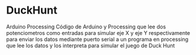 # DuckHunt
Arduino Processing
 Código de Arduino y Processing que lee dos potenciometros como entradas para simular eje X y eje Y respectivamente para enviar los datos mediante puerto serial a un programa en processing que lee los datos y los interpreta para simular el juego de Duck Hunt
